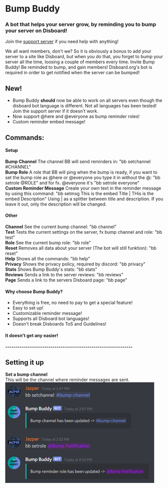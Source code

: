 # Bump Buddy
### A bot that helps your server grow, by reminding you to bump your server on Disboard!

Join the [support server](https://discord.gg/RFMkhhx) if you need help with anything!

We all want members, don't we? So it is obviously a bonus to add your server to a site like Disboard, but when you do that, you forget to bump your server all the time, loosing a couple of members every time. Invite Bump Buddy! Be reminded to bump, and gain members! Disboard.org's bot is required in order to get notified when the server can be bumped!

## New!
- Bump Buddy **should** now be able to work on all servers even though the disboard bot language is different. Not all languages has been tested! Join the support server if it doesn't work.
- Now support @here and @everyone as bump reminder roles!
- Custom reminder embed message!

## Commands:
#### Setup
**Bump Channel** The channel BB will send reminders in: "bb setchannel #CHANNEL"  
**Bump Role** A role that BB will ping when the bump is ready, if you want to set the bump role as @here or @everyone you type it in without the @: "bb setrole @ROLE" and for fx. @everyone it's "bb setrole everyone"  
**Custom Reminder Message** Create your own text in the reminder message by using this command: "bb setmsg This is the embed Title | THis is the embed Description" Using | as a splitter between title and description. If you leave it out, only the description will be changed.

#### Other
**Channel** See the current bump channel: "bb channel"  
**Test** Tests the current settings on the server, fx bump channel and role: "bb test"  
**Role** See the current bump role: "bb role"  
**Reset** Removes all data about your server (The bot will still funktion): "bb reset"  
**Help** Shows all the commands: "bb help"  
**Privacy** Shows the privacy policy, required by discord: "bb privacy"  
**Stats** Shows Bump Buddy's stats: "bb stats"  
**Reviews** Sends a link to the server reviews: "bb reviews"  
**Page** Sends a link to the servers Disboard page: "bb page"  

#### Why choose Bump Buddy?
- Everything is free, no need to pay to get a special feature!  
- Easy to set up!  
- Customizable reminder message!  
- Supports all Disboard bot languages!  
- Doesn't break Disboards ToS and Guidelines!

#### It doesn't get any easier!  

**--------------------------------------------------------------**

## Setting it up

**Set a bump channel**  
This will be the channel where reminder messages are sent.  
![bump-channel](/images/bump_channel.png)
